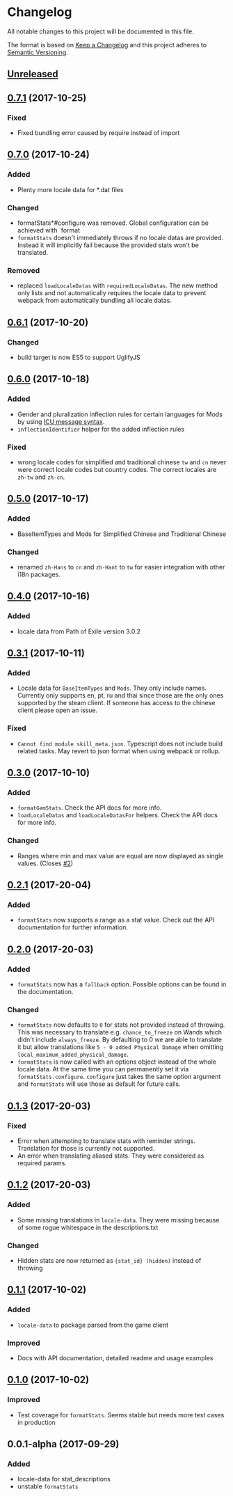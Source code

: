 # Changelog

All notable changes to this project will be documented in this file.

The format is based on [Keep a Changelog](http://keepachangelog.com/en/1.0.0/) and this project adheres to [Semantic Versioning](http://semver.org/spec/v2.0.0.html).

## [Unreleased](https://github.com/eps1lon/poe-i18n/compare/v0.7.1..HEAD)

## [0.7.1](https://github.com/eps1lon/poe-i18n/compare/v0.7.0..v0.7.1) (2017-10-25)
### Fixed
- Fixed bundling error caused by require instead of import

## [0.7.0](https://github.com/eps1lon/poe-i18n/compare/v0.6.1..v0.7.0) (2017-10-24)
### Added
- Plenty more locale data for *.dat files
### Changed
- formatStats*#configure was removed. Global configuration can be achieved
  with `format
- `formatStats` doesn't immediately throws if no locale datas are provided. 
  Instead it will implicitly fail because the provided stats won't be 
  translated.
### Removed
- replaced `loadLocaleDatas` with `requiredLocaleDatas`. The new method only
  lists and not automatically requires the locale data to prevent webpack
  from automatically bundling all locale datas.

## [0.6.1](https://github.com/eps1lon/poe-i18n/compare/v0.6.0...v0.6.1) (2017-10-20)
### Changed
- build target is now ES5 to support UglifyJS

## [0.6.0](https://github.com/eps1lon/poe-i18n/compare/v0.5.0...v0.6.0) (2017-10-18)
### Added
- Gender and pluralization inflection rules for certain languages for Mods by using 
  [ICU message syntax](http://userguide.icu-project.org/formatparse/messages).
- `inflectionIdentifier` helper for the added inflection rules
### Fixed
- wrong locale codes for simplified and traditional chinese `tw` and `cn` never
  were correct locale codes but country codes. The correct locales are `zh-tw` 
  and `zh-cn`.

## [0.5.0](https://github.com/eps1lon/poe-i18n/compare/v0.4.0...v0.5.0) (2017-10-17)
### Added
- BaseItemTypes and Mods for Simplified Chinese and Traditional Chinese
### Changed
- renamed `zh-Hans` to `cn` and `zh-Hant` to `tw` for easier integration with
  other i18n packages.

## [0.4.0](https://github.com/eps1lon/poe-i18n/compare/v0.3.1...v0.4.0) (2017-10-16)
### Added
- locale data from Path of Exile version 3.0.2

## [0.3.1](https://github.com/eps1lon/poe-i18n/compare/v0.3.0...v0.3.1) (2017-10-11)
### Added
- Locale data for `BaseItemTypes` and `Mods`. They only include names. Currently
  only supports en, pt, ru and thai since those are the only ones supported by
  the steam client. If someone has access to the chinese client please open an
  issue.
### Fixed
- `Cannot find module skill_meta.json`. Typescript does not include build related
  tasks. May revert to json format when using webpack or rollup.

## [0.3.0](https://github.com/eps1lon/poe-i18n/compare/v0.2.1...v0.3.0) (2017-10-10)
### Added
- `formatGemStats`. Check the API docs for more info.
- `loadLocaleDatas` and `loadLocaleDatasFor` helpers. Check the API docs for more info.
### Changed
- Ranges where min and max value are equal are now displayed as single values. (Closes [#2](https://github.com/eps1lon/poe-i18n/issues/2))

## [0.2.1](https://github.com/eps1lon/poe-i18n/compare/v0.2.0...v0.2.1) (2017-20-04)
### Added
- `formatStats` now supports a range as a stat value. Check out the API documentation
  for further information.

## [0.2.0](https://github.com/eps1lon/poe-i18n/compare/v0.1.3...v0.2.0) (2017-20-03)
### Added
- `formatStats` now has a `fallback` option. Possible options can be found in
  the documentation.
### Changed
- `formatStats` now defaults to `0` for stats not provided instead of throwing.
  This was necessary to translate e.g. `chance_to_freeze` on Wands which didn't
  include `always_freeze`. By defaulting to 0 we are able to translate it but 
  allow translations like `5 - 0 added Physical Damage` when omitting 
  `local_maximum_added_physical_damage`.
- `formatStats` is now called with an options object instead of the whole locale data.
  At the same time you can permanently set it via `formatStats.configure`. 
  `configure` just takes the same option argument and `formatStats` will use
  those as default for future calls.

## [0.1.3](https://github.com/eps1lon/poe-i18n/compare/v0.1.2...v0.1.3) (2017-20-03)
### Fixed
- Error when attempting to translate stats with reminder strings. Translation for
  those is currently not supported.
- An error when translating aliased stats. They were considered as required 
  params.

## [0.1.2](https://github.com/eps1lon/poe-i18n/compare/v0.1.1...v0.1.2) (2017-20-03)
### Added
- Some missing translations in `locale-data`. They were missing because of some
  rogue whitespace in the descriptions.txt
### Changed
- Hidden stats are now returned as `{stat_id} (hidden)` instead of throwing

## [0.1.1](https://github.com/eps1lon/poe-i18n/compare/v0.1.0...v0.1.1) (2017-10-02)
### Added
- `locale-data` to package parsed from the game client
### Improved
- Docs with API documentation, detailed readme and usage examples

## [0.1.0](https://github.com/eps1lon/poe-i18n/compare/v0.0.1-apha...v0.1.0) (2017-10-02)
### Improved
- Test coverage for `formatStats`. Seems stable but needs more test cases in 
  production

## 0.0.1-alpha (2017-09-29)
### Added
- locale-data for stat_descriptions
- unstable `formatStats`

